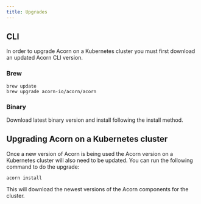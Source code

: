 ```yaml
---
title: Upgrades
---
```


## CLI

In order to upgrade Acorn on a Kubernetes cluster you must first download an updated Acorn CLI version.

### Brew

```shell
brew update
brew upgrade acorn-io/acorn/acorn
```

### Binary

Download latest binary version and install following the install method.

## Upgrading Acorn on a Kubernetes cluster

Once a new version of Acorn is being used the Acorn version on a Kubernetes cluster will also need to be updated. You can run the following command to do the upgrade:

```shell
acorn install
```

This will download the newest versions of the Acorn components for the cluster.
